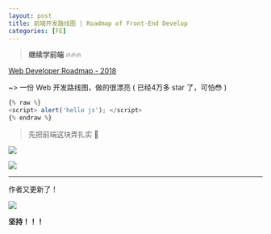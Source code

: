 ```yaml
---
layout: post
title: 前端开发路线图 | Roadmap of Front-End Develop
categories: [FE]
---
```



> __继续学前端__  🔥🔥🔥

[Web Developer Roadmap - 2018](https://github.com/kamranahmedse/developer-roadmap)

~> 一份 Web 开发路线图，做的很漂亮 ( 已经4万多 star 了，可怕😳 )

```javascript
{% raw %}
<script> alert('hello js'); </script>
{% endraw %}

```

> 先把前端这块弄扎实 💪

<!-- more -->

![](https://fangr-cc-image.oss-cn-beijing.aliyuncs.com/18-8-16/68178725.jpg)


![](https://fangr-cc-image.oss-cn-beijing.aliyuncs.com/18-8-16/55663718.jpg)


---
作者又更新了！

![](https://fangr-cc-image.oss-cn-beijing.aliyuncs.com/18-8-16/49748946.jpg)

__坚持！！！__

